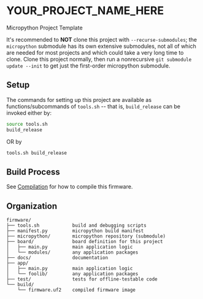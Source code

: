 # YOUR_PROJECT_NAME_HERE
Micropython Project Template

It's recommended to **NOT** clone this project with `--recurse-submodules`; the `micropython` submodule has its own extensive submodules, not all of which are needed for most projects and which could take a very long time to clone.
Clone this project normally, then run a nonrecursive `git submodule update --init` to get just the first-order micropython submodule.

## Setup
The commands for setting up this project are available as functions/subcommands of `tools.sh` -- that is, `build_release` can be invoked either by:
```bash
source tools.sh
build_release
```
OR by
```bash
tools.sh build_release
```




## Build Process
See [Compilation](docs/compilation.md) for how to compile this firmware.

## Organization
```
firmware/
├── tools.sh            build and debugging scripts
├── manifest.py         micropython build manifest
├── micropython/        micropython repository (submodule)
├── board/              board definition for this project
│   ├── main.py         main application logic
│   └── modules/        any application packages
├── docs/               documentation
├── app/
│   ├── main.py         main application logic
│   └── foolib/         any application packages
├── test/               tests for offline-testable code
└── build/
    └── firmware.uf2    compiled firmware image
```
